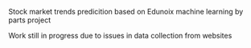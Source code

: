 Stock market trends predicition based on Edunoix machine learning by parts project

Work still in progress due to issues in data collection from websites
